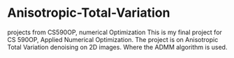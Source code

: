 # Anisotropic-Total-Variation
projects from CS590OP, numerical Optimization
This is my final project for CS 590OP, Applied Numerical Optimization. The project is on Anisotropic Total Variation denoising on 2D images. Where the ADMM algorithm is used.  
